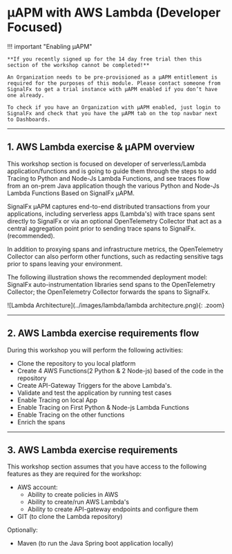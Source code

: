# µAPM with AWS Lambda (Developer Focused) 

!!! important "Enabling µAPM"

    **If you recently signed up for the 14 day free trial then this section of the workshop cannot be completed!**
    
    An Organization needs to be pre-provisioned as a µAPM entitlement is required for the purposes of this module. Please contact someone from SignalFx to get a trial instance with µAPM enabled if you don’t have one already.

    To check if you have an Organization with µAPM enabled, just login to SignalFx and check that you have the µAPM tab on the top navbar next to Dashboards.

---
## 1. AWS Lambda exercise & µAPM overview
This workshop section is focused on developer of serverless/Lambda application/functions and is going to guide them through the steps to add Tracing to Python and Node-Js Lambda Functions, and see traces flow from an on-prem Java application though the various Python and Node-Js Lambda Functions Based on SignalFx µAPM.

SignalFx µAPM captures end-to-end distributed transactions from your applications, including serverless apps (Lambda's) with trace spans sent directly to SignalFx or via an optional  OpenTelemetry Collector that  act as a central aggregation point prior to sending trace spans to SignalFx. (recommended).

In addition to proxying spans and infrastructure metrics, the OpenTelemetry Collector can also perform other functions, such as redacting sensitive tags prior to spans leaving your environment.

The following illustration shows the recommended deployment model: SignalFx auto-instrumentation libraries send spans to the OpenTelemetry Collector; the OpenTelemetry Collector forwards the spans to SignalFx.

![Lambda Architecture](../images/lambda/lambda architecture.png){: .zoom}

---
## 2. AWS Lambda exercise requirements flow
During this workshop you will perform the following activities:

* Clone the repository to you local platform
* Create 4 AWS Functions(2 Python & 2 Node-js)  based of the code in the repository
* Create API-Gateway Triggers for the above Lambda's.
* Validate and test the application by running test cases
* Enable Tracing on local App
* Enable Tracing on First Python & Node-js Lambda Functions
* Enable Tracing on the other functions 
* Enrich the spans

---
## 3. AWS Lambda exercise requirements
This workshop section assumes that you have access to the following features as they are required for the workshop: 

* AWS account:
    * Ability to create  policies in AWS
    * Ability to create/run AWS Lambda's
    * Ability to create API-gateway endpoints and configure them
* GIT (to clone the Lambda repository)

Optionally:    
* Maven (to run the Java Spring boot application locally)
